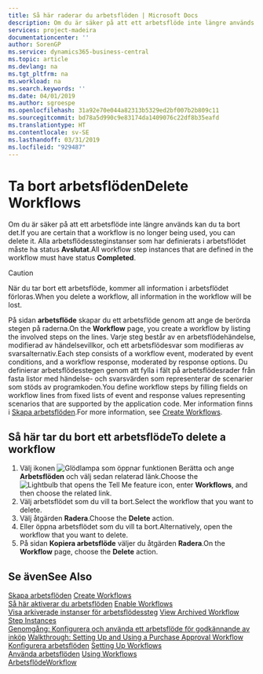 ```yaml
---
title: Så här raderar du arbetsflöden | Microsoft Docs
description: Om du är säker på att ett arbetsflöde inte längre används kan du ta bort det. Alla arbetsflödessteginstanser som har definierats i arbetsflödet måste ha status **Avslutat**.
services: project-madeira
documentationcenter: ''
author: SorenGP
ms.service: dynamics365-business-central
ms.topic: article
ms.devlang: na
ms.tgt_pltfrm: na
ms.workload: na
ms.search.keywords: ''
ms.date: 04/01/2019
ms.author: sgroespe
ms.openlocfilehash: 31a92e70e044a82313b5329ed2bf007b2b809c11
ms.sourcegitcommit: bd78a5d990c9e83174da1409076c22df8b35eafd
ms.translationtype: HT
ms.contentlocale: sv-SE
ms.lasthandoff: 03/31/2019
ms.locfileid: "929487"
---
```

# <a name="delete-workflows"></a><span data-ttu-id="92a95-104">Ta bort arbetsflöden</span><span class="sxs-lookup"><span data-stu-id="92a95-104">Delete Workflows</span></span>
<span data-ttu-id="92a95-105">Om du är säker på att ett arbetsflöde inte längre används kan du ta bort det.</span><span class="sxs-lookup"><span data-stu-id="92a95-105">If you are certain that a workflow is no longer being used, you can delete it.</span></span> <span data-ttu-id="92a95-106">Alla arbetsflödessteginstanser som har definierats i arbetsflödet måste ha status **Avslutat**.</span><span class="sxs-lookup"><span data-stu-id="92a95-106">All workflow step instances that are defined in the workflow must have status **Completed**.</span></span>  

> [!CAUTION]  
>  <span data-ttu-id="92a95-107">När du tar bort ett arbetsflöde, kommer all information i arbetsflödet förloras.</span><span class="sxs-lookup"><span data-stu-id="92a95-107">When you delete a workflow, all information in the workflow will be lost.</span></span>  

 <span data-ttu-id="92a95-108">På sidan **arbetsflöde** skapar du ett arbetsflöde genom att ange de berörda stegen på raderna.</span><span class="sxs-lookup"><span data-stu-id="92a95-108">On the **Workflow** page, you create a workflow by listing the involved steps on the lines.</span></span> <span data-ttu-id="92a95-109">Varje steg består av en arbetsflödehändelse, modifierad av händelsevillkor, och ett arbetsflödesvar som modifieras av svarsalternativ.</span><span class="sxs-lookup"><span data-stu-id="92a95-109">Each step consists of a workflow event, moderated by event conditions, and a workflow response, moderated by response options.</span></span> <span data-ttu-id="92a95-110">Du definierar arbetsflödesstegen genom att fylla i fält på arbetsflödesrader från fasta listor med händelse- och svarsvärden som representerar de scenarier som stöds av programkoden.</span><span class="sxs-lookup"><span data-stu-id="92a95-110">You define workflow steps by filling fields on workflow lines from fixed lists of event and response values representing scenarios that are supported by the application code.</span></span> <span data-ttu-id="92a95-111">Mer information finns i [Skapa arbetsflöden](across-how-to-create-workflows.md).</span><span class="sxs-lookup"><span data-stu-id="92a95-111">For more information, see [Create Workflows](across-how-to-create-workflows.md).</span></span>  

## <a name="to-delete-a-workflow"></a><span data-ttu-id="92a95-112">Så här tar du bort ett arbetsflöde</span><span class="sxs-lookup"><span data-stu-id="92a95-112">To delete a workflow</span></span>  
1.  <span data-ttu-id="92a95-113">Välj ikonen ![Glödlampa som öppnar funktionen Berätta](media/ui-search/search_small.png "Berätta vad du vill göra") och ange **Arbetsflöden** och välj sedan relaterad länk.</span><span class="sxs-lookup"><span data-stu-id="92a95-113">Choose the ![Lightbulb that opens the Tell Me feature](media/ui-search/search_small.png "Tell me what you want to do") icon, enter **Workflows**, and then choose the related link.</span></span>  
2.  <span data-ttu-id="92a95-114">Välj arbetsflödet som du vill ta bort.</span><span class="sxs-lookup"><span data-stu-id="92a95-114">Select the workflow that you want to delete.</span></span>  
3.  <span data-ttu-id="92a95-115">Välj åtgärden **Radera**.</span><span class="sxs-lookup"><span data-stu-id="92a95-115">Choose the **Delete** action.</span></span>  
4.  <span data-ttu-id="92a95-116">Eller öppna arbetsflödet som du vill ta bort.</span><span class="sxs-lookup"><span data-stu-id="92a95-116">Alternatively, open the workflow that you want to delete.</span></span>  
5.  <span data-ttu-id="92a95-117">På sidan **Kopiera arbetsflöde** väljer du åtgärden **Radera**.</span><span class="sxs-lookup"><span data-stu-id="92a95-117">On the **Workflow** page, choose the **Delete** action.</span></span>  

## <a name="see-also"></a><span data-ttu-id="92a95-118">Se även</span><span class="sxs-lookup"><span data-stu-id="92a95-118">See Also</span></span>  
 <span data-ttu-id="92a95-119">[Skapa arbetsflöden](across-how-to-create-workflows.md) </span><span class="sxs-lookup"><span data-stu-id="92a95-119">[Create Workflows](across-how-to-create-workflows.md) </span></span>  
 <span data-ttu-id="92a95-120">[Så här aktiverar du arbetsflöden](across-how-to-enable-workflows.md) </span><span class="sxs-lookup"><span data-stu-id="92a95-120">[Enable Workflows](across-how-to-enable-workflows.md) </span></span>  
 <span data-ttu-id="92a95-121">[Visa arkiverade instanser för arbetsflödessteg](across-how-to-view-archived-workflow-step-instances.md) </span><span class="sxs-lookup"><span data-stu-id="92a95-121">[View Archived Workflow Step Instances](across-how-to-view-archived-workflow-step-instances.md) </span></span>  
 <span data-ttu-id="92a95-122">[Genomgång: Konfigurera och använda ett arbetsflöde för godkännande av inköp](walkthrough-setting-up-and-using-a-purchase-approval-workflow.md) </span><span class="sxs-lookup"><span data-stu-id="92a95-122">[Walkthrough: Setting Up and Using a Purchase Approval Workflow](walkthrough-setting-up-and-using-a-purchase-approval-workflow.md) </span></span>  
 <span data-ttu-id="92a95-123">[Konfigurera arbetsflöden](across-set-up-workflows.md) </span><span class="sxs-lookup"><span data-stu-id="92a95-123">[Setting Up Workflows](across-set-up-workflows.md) </span></span>  
 <span data-ttu-id="92a95-124">[Använda arbetsflöden](across-use-workflows.md) </span><span class="sxs-lookup"><span data-stu-id="92a95-124">[Using Workflows](across-use-workflows.md) </span></span>  
 [<span data-ttu-id="92a95-125">Arbetsflöde</span><span class="sxs-lookup"><span data-stu-id="92a95-125">Workflow</span></span>](across-workflow.md)   

